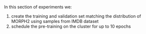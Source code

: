 In this section of experiments we:
1. create the training and validation set matching the distribution of MORPH2 using samples from IMDB dataset
2. schedule the pre-training on the cluster for up to 10 epochs
